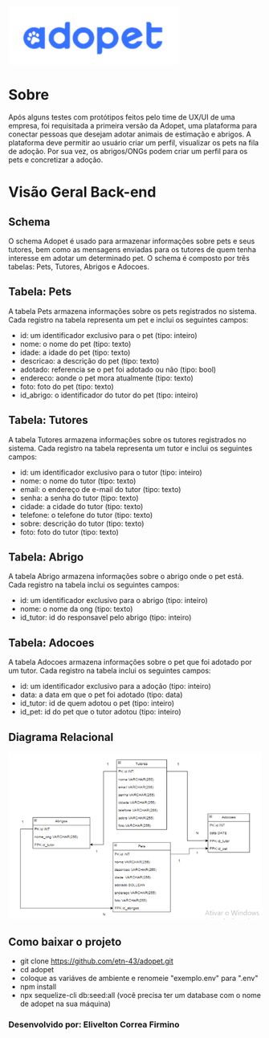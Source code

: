



![diagrama adopet](/img/adopet-logo.png)

# Sobre 
Após alguns testes com protótipos feitos pelo time de UX/UI de uma empresa, foi requisitada a primeira versão da Adopet, uma plataforma para conectar pessoas que desejam adotar animais de estimação e abrigos. A plataforma deve permitir ao usuário criar um perfil, visualizar os pets na fila de adoção. Por sua vez, os abrigos/ONGs podem criar um perfil para os pets e concretizar a adoção.

# Visão Geral Back-end

## Schema
O schema Adopet é usado para armazenar informações sobre pets e seus tutores, bem como as mensagens enviadas para os tutores de quem tenha interesse em adotar um determinado pet. O schema é composto por três tabelas: Pets, Tutores, Abrigos e Adocoes.

## Tabela: Pets
A tabela Pets armazena informações sobre os pets registrados no sistema. Cada registro na tabela representa um pet e inclui os seguintes campos:

-  id: um identificador exclusivo para o pet (tipo: inteiro)<br>
-  nome: o nome do pet (tipo: texto)<br>
-  idade: a idade do pet (tipo: texto)<br>
-  descricao: a descrição do pet (tipo: texto)<br>
- adotado: referencia se o pet foi adotado ou não (tipo: bool) </br> 
-  endereco: aonde o pet mora atualmente (tipo: texto)<br>
-  foto: foto do pet (tipo: texto)<br>
-  id_abrigo: o identificador do tutor do pet (tipo: inteiro)

## Tabela: Tutores
A tabela Tutores armazena informações sobre os tutores registrados no sistema. Cada registro na tabela representa um tutor e inclui os seguintes campos:

- id: um identificador exclusivo para o tutor (tipo: inteiro)<br>
- nome: o nome do tutor (tipo: texto)<br>
- email: o endereço de e-mail do tutor (tipo: texto)<br>
- senha: a senha do tutor (tipo: texto)
- cidade: a cidade do tutor (tipo: texto)<br>
- telefone: o telefone do tutor (tipo: texto)<br>
- sobre: descrição do tutor (tipo: texto)<br>
- foto: foto do tutor (tipo: texto)<br>

## Tabela: Abrigo 
A tabela Abrigo armazena informações sobre o abrigo onde o pet está. Cada registro na tabela inclui os seguintes campos:

- id: um identificador exclusivo para o abrigo (tipo: inteiro)<br>
- nome: o nome da ong (tipo: texto)<br>
- id_tutor: id do responsavel pelo abrigo (tipo: inteiro)<br>

## Tabela: Adocoes 
A tabela Adocoes armazena informações sobre o pet que foi adotado por um tutor. Cada registro na tabela inclui os seguintes campos:

- id: um identificador exclusivo para a adoção (tipo: inteiro)<br>
- data: a data em que o pet foi adotado (tipo: data)<br>
- id_tutor: id de quem adotou o pet (tipo: inteiro)<br>
- id_pet: id do pet que o tutor adotou (tipo: inteiro)<br>

## Diagrama Relacional
![diagrama adopet](/img/diagrama.png)



## Como baixar o projeto
- git clone https://github.com/etn-43/adopet.git
- cd adopet
- coloque as variáves de ambiente e renomeie "exemplo.env" para ".env"
- npm install
- npx sequelize-cli db:seed:all (você precisa ter um database com o nome de adopet na sua máquina)

### Desenvolvido por: Elivelton Correa Firmino